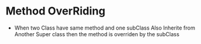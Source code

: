 # Method OverRiding

- When two Class have same method and one subClass Also Inherite from Another Super class then the method is overriden by the subClass